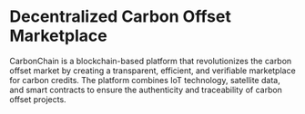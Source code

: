 # Decentralized Carbon Offset Marketplace
 CarbonChain is a blockchain-based platform that revolutionizes the carbon offset market by creating a transparent, efficient, and verifiable marketplace for carbon credits. The platform combines IoT technology, satellite data, and smart contracts to ensure the authenticity and traceability of carbon offset projects.
